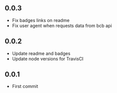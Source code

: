## 0.0.3
+ Fix badges links on readme
+ Fix user agent when requests data from bcb api

## 0.0.2
+ Update readme and badges
+ Update node versions for TravisCI

## 0.0.1
+ First commit
